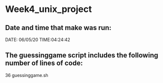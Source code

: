 # Week4_unix_project
## Date and time that make was run: 
DATE: 06/05/20 TIME:04:24:42
## The guessinggame script includes the following number of lines of code: 
36 guessinggame.sh
